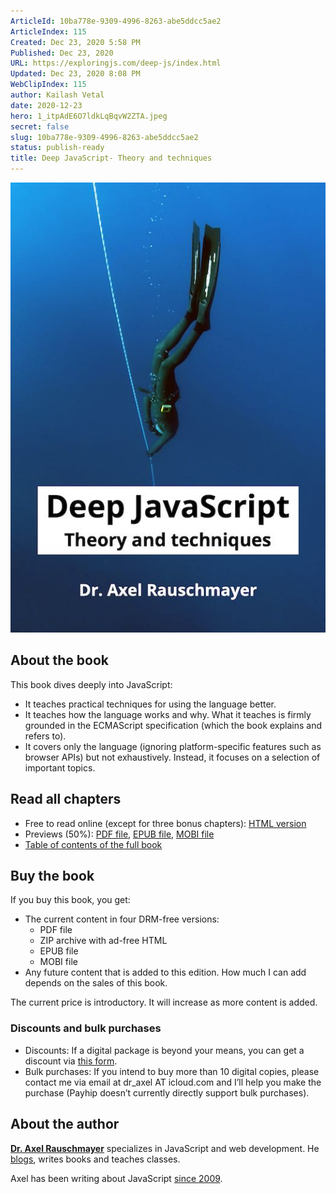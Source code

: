 ```yaml
---
ArticleId: 10ba778e-9309-4996-8263-abe5ddcc5ae2
ArticleIndex: 115
Created: Dec 23, 2020 5:58 PM
Published: Dec 23, 2020
URL: https://exploringjs.com/deep-js/index.html
Updated: Dec 23, 2020 8:08 PM
WebClipIndex: 115
author: Kailash Vetal
date: 2020-12-23
hero: 1_itpAdE6O7ldkLqBqvW2ZTA.jpeg
secret: false
slug: 10ba778e-9309-4996-8263-abe5ddcc5ae2
status: publish-ready
title: Deep JavaScript- Theory and techniques
---
```

![115%2083239b3daecc4571930008c59bd615c2/cover-homepage.jpg](115%2083239b3daecc4571930008c59bd615c2/cover-homepage.jpg)

## About the book

This book dives deeply into JavaScript:

- It teaches practical techniques for using the language better.
- It teaches how the language works and why. What it teaches is firmly grounded in the ECMAScript specification (which the book explains and refers to).
- It covers only the language (ignoring platform-specific features such as browser APIs) but not exhaustively. Instead, it focuses on a selection of important topics.

## Read all chapters

- Free to read online (except for three bonus chapters): [HTML version](https://exploringjs.com/deep-js/toc.html)
- Previews (50%): [PDF file](https://exploringjs.com/deep-js/downloads/deep-js-preview-book.pdf), [EPUB file](https://exploringjs.com/deep-js/downloads/deep-js-preview-book.epub), [MOBI file](https://exploringjs.com/deep-js/downloads/deep-js-preview-book.mobi)
- [Table of contents of the full book](https://exploringjs.com/deep-js/downloads/complete-toc.html)

## Buy the book

If you buy this book, you get:

- The current content in four DRM-free versions:
    - PDF file
    - ZIP archive with ad-free HTML
    - EPUB file
    - MOBI file
- Any future content that is added to this edition. How much I can add depends on the sales of this book.

The current price is introductory. It will increase as more content is added.

### Discounts and bulk purchases

- Discounts: If a digital package is beyond your means, you can get a discount via [this form](https://docs.google.com/forms/d/e/1FAIpQLSfUOlOIx7wEPv8AK4-YapGSmpBeJRIcy-t56iX4LNJISHzWpw/viewform).
- Bulk purchases: If you intend to buy more than 10 digital copies, please contact me via email at dr_axel AT icloud.com and I’ll help you make the purchase (Payhip doesn’t currently directly support bulk purchases).

## About the author

**[Dr. Axel Rauschmayer](http://dr-axel.de/)** specializes in JavaScript and web development. He [blogs](http://www.2ality.com/), writes books and teaches classes.

Axel has been writing about JavaScript [since 2009](http://2ality.com/2009/02/javascript-is-becoming-nice-language.html).
